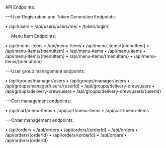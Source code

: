 
API Endpoints:

---User Registration and Token Generation Endpoints:

•	/api/users
•	/api/users/users/me/
•	/token/login/

---Menu Item Endpoints:

•	/api/menu-items
•	/api/menu-items
•	/api/menu-items/{menuItem}
•	/api/menu-items/{menuItem}
•	/api/menu-items
•	/api/menu-items
•	/api/menu-items/{menuItem}
•	/api/menu-items/{menuItem}
•	/api/menu-items/{menuItem}

---User group management endpoints:

•	/api/groups/manager/users
•	/api/groups/manager/users
•	/api/groups/manager/users/{userId}
•	/api/groups/delivery-crew/users
•	/api/groups/delivery-crew/users
•	/api/groups/delivery-crew/users/{userId}

---Cart management endpoints:

•	/api/cart/menu-items
•	/api/cart/menu-items
•	/api/cart/menu-items

---Order management endpoints:

•	/api/orders
•	/api/orders
•	/api/orders/{orderId}
•	/api/orders
•	/api/orders/{orderId}
•	/api/orders/{orderId}
•	/api/orders
•	/api/orders/{orderId}

